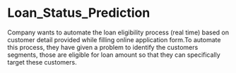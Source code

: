 # Loan_Status_Prediction
Company wants to automate the loan eligibility process (real time) based on customer detail provided while filling online application form.To automate this process, they have given a problem to identify the customers segments, those are eligible for loan amount so that they can specifically target these customers. 
